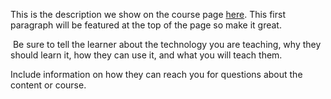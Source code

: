 This is the description we show on the course page [here](https://lab.github.com/9865Nanthini/m1-post-git). This first paragraph will be featured at the top of the page so make it great.
​

​
Be sure to tell the learner about the technology you are teaching, why they should learn it, how they can use it, and what you will teach them.
​


Include information on how they can reach you for questions about the content or course. 
